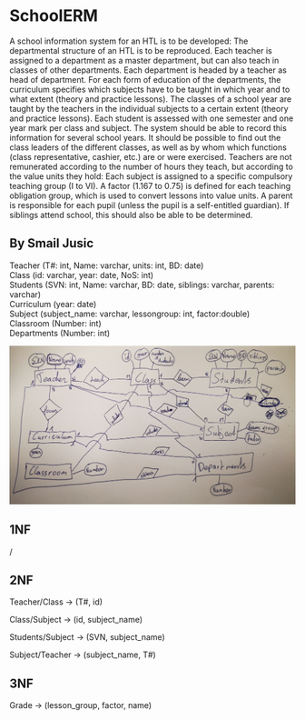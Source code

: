 # SchoolERM
A school information system for an HTL is to be developed:
The departmental structure of an HTL is to be reproduced. Each teacher is assigned to a department as a master department, but can also teach in classes of other departments. Each department is headed by a teacher as head of department.
For each form of education of the departments, the curriculum specifies which subjects have to be taught in which year and to what extent (theory and practice lessons).
The classes of a school year are taught by the teachers in the individual subjects to a certain extent (theory and practice lessons). Each student is assessed with one semester and one year mark per class and subject. The system should be able to record this information for several school years.
It should be possible to find out the class leaders of the different classes, as well as by whom which functions (class representative, cashier, etc.) are or were exercised.
Teachers are not remunerated according to the number of hours they teach, but according to the value units they hold: Each subject is assigned to a specific compulsory teaching group (I to VI). A factor (1.167 to 0.75) is defined for each teaching obligation group, which is used to convert lessons into value units.
A parent is responsible for each pupil (unless the pupil is a self-entitled guardian). If siblings attend school, this should also be able to be determined.



## By Smail Jusic
Teacher (T#: int, Name: varchar, units: int, BD: date)</br>
Class (id: varchar, year: date, NoS: int)</br>
Students (SVN: int, Name: varchar, BD: date, siblings: varchar, parents: varchar)</br>
Curriculum (year: date)</br>
Subject (subject_name: varchar, lessongroup: int, factor:double)</br>
Classroom (Number: int)</br>
Departments (Number: int)</br>

![Kunstwerk](kunstwerk.jpg)

## 1NF

/

## 2NF

Teacher/Class -> (T#, id)

Class/Subject -> (id, subject_name)

Students/Subject -> (SVN, subject_name)

Subject/Teacher -> (subject_name, T#)

## 3NF

Grade -> (lesson_group, factor, name)